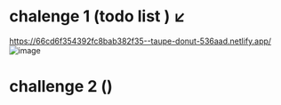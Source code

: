 # chalenge 1 (todo list ) ↙
https://66cd6f354392fc8bab382f35--taupe-donut-536aad.netlify.app/
![image](https://github.com/user-attachments/assets/f2def8ee-b825-416d-8ffa-3233022ec707)

# challenge 2 ()
